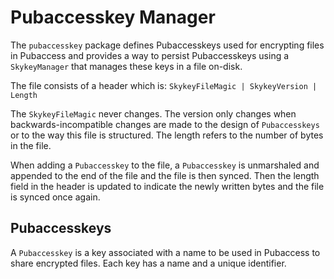 # Pubaccesskey Manager
The `pubaccesskey` package defines Pubaccesskeys used for encrypting files in Pubaccess and
provides a way to persist Pubaccesskeys using a `SkykeyManager` that manages these
keys in a file on-disk.

The file consists of a header which is:
  `SkykeyFileMagic | SkykeyVersion | Length`

The `SkykeyFileMagic` never changes. The version only changes when
backwards-incompatible changes are made to the design of `Pubaccesskeys` or to the way
this file is structured. The length refers to the number of bytes in the file.

When adding a `Pubaccesskey` to the file, a `Pubaccesskey` is unmarshaled and appended to
the end of the file and the file is then synced. Then the length field in the
header is updated to indicate the newly written bytes and the file is synced
once again.

## Pubaccesskeys
A `Pubaccesskey` is a key associated with a name to be used in Pubaccess to share
encrypted files. Each key has a name and a unique identifier.
